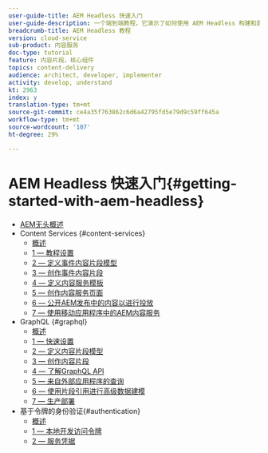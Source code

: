 ```yaml
---
user-guide-title: AEM Headless 快速入门
user-guide-description: 一个端到端教程，它演示了如何使用 AEM Headless 构建和展示内容。
breadcrumb-title: AEM Headless 教程
version: cloud-service
sub-product: 内容服务
doc-type: tutorial
feature: 内容片段，核心组件
topics: content-delivery
audience: architect, developer, implementer
activity: develop, understand
kt: 2963
index: y
translation-type: tm+mt
source-git-commit: ce4a35f763862c6d6a42795fd5e79d9c59ff645a
workflow-type: tm+mt
source-wordcount: '107'
ht-degree: 29%

---
```



# AEM Headless 快速入门{#getting-started-with-aem-headless}

+ [AEM无头概述](./overview.md)
+ Content Services {#content-services}
   + [概述](./content-services/overview.md)
   + [1 — 教程设置](./content-services/chapter-1.md)
   + [2 — 定义事件内容片段模型](./content-services/chapter-2.md)
   + [3 — 创作事件内容片段](./content-services/chapter-3.md)
   + [4 — 定义内容服务模板](./content-services/chapter-4.md)
   + [5 — 创作内容服务页面](./content-services/chapter-5.md)
   + [6 — 公开AEM发布中的内容以进行投放](./content-services/chapter-6.md)
   + [7 — 使用移动应用程序中的AEM内容服务](./content-services/chapter-7.md)
+ GraphQL {#graphql}
   + [概述](./graphql/overview.md)
   + [1 — 快速设置](./graphql/setup.md)
   + [2 — 定义内容片段模型](./graphql/content-fragment-models.md)
   + [3 — 创作内容片段](./graphql/author-content-fragments.md)
   + [4 — 了解GraphQL API](./graphql/explore-graphql-api.md)
   + [5 — 来自外部应用程序的查询](./graphql/graphql-and-external-app.md)
   + [6 — 使用片段引用进行高级数据建模](./graphql/fragment-references.md)
   + [7 — 生产部署](./graphql/production-deployment.md)
+ 基于令牌的身份验证{#authentication}
   + [概述](./authentication/overview.md)
   + [1 — 本地开发访问令牌](./authentication/local-development-access-token.md)
   + [2 — 服务凭据](./authentication/service-credentials.md)